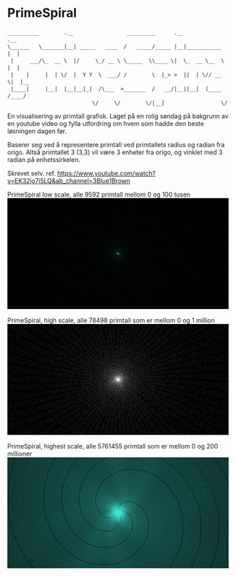 # PrimeSpiral

  
    __________        .__                 _________      .__              .__   
    \______   \_______|__| _____   ____  /   _____/_____ |__|___________  |  |  
     |     ___/\_  __ \  |/     \_/ __ \ \_____  \\____ \|  \_  __ \__  \ |  |  
     |    |     |  | \/  |  Y Y  \  ___/ /        \  |_> >  ||  | \// __ \|  |__
     |____|     |__|  |__|__|_|  /\___  >_______  /   __/|__||__|  (____  /____/
                               \/     \/        \/|__|                  \/      

En visualisering av primtall grafisk.
Laget på en rolig søndag på bakgrunn av en youtube video og fylla utfordring om hvem som hadde den beste løsningen dagen før.

Baserer seg ved å representere primtall ved primtallets radius og radian fra origo.
Altså primtallet 3 (3,3) vil være 3 enheter fra origo, og vinklet med 3 radian på enhetssirkelen.

Skrevet selv.
ref. https://www.youtube.com/watch?v=EK32jo7i5LQ&ab_channel=3Blue1Brown

PrimeSpiral low scale, alle 9592 primtall mellom 0 og 100 tusen
![alt text](https://github.com/BirkJohannessen/PrimeSpiral/blob/main/PrimeSpiral10k2.png?raw=true)

PrimeSpiral, high scale, alle 78498 primtall som er mellom 0 og 1 million
![alt text](https://github.com/BirkJohannessen/PrimeSpiral/blob/main/PrimeSpiral70k.png?raw=true)

PrimeSpiral, highest scale, alle 5761455 primtall som er mellom 0 og 200 millioner
![alt text](https://github.com/BirkJohannessen/PrimeSpiral/blob/main/PrimeSpiral5mill.png?raw=true)
